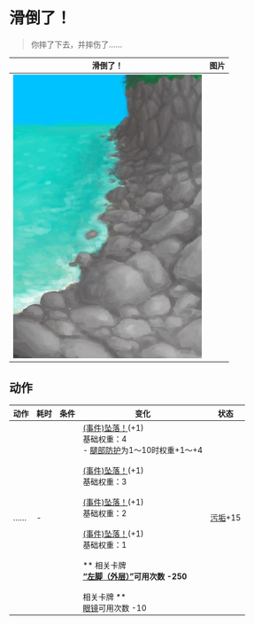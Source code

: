 # 滑倒了！  
> 你摔了下去，并摔伤了……  
  
  滑倒了！  |   图片   
 ----  |  ----:   
   |  ![](Sprite/RockyBeach.png)   
  
## 动作  
动作  |  耗时  |  条件  |  变化  |  状态  
----  |  ----  |  ----  |  ----  |  ----  
……<br>  |  -  |    |  [(事件)坠落！](Event_FallBruise.md)(+1)<br>基础权重：4<br>- [腿部防护](LegProtection.md)为1～10时权重+1～+4<br><br>[(事件)坠落！](Event_FallAbrasion.md)(+1)<br>基础权重：3<br><br>[(事件)坠落！](Event_FallSprains.md)(+1)<br>基础权重：2<br><br>[(事件)坠落！](Event_FallLaceration.md)(+1)<br>基础权重：1<br><br>** 相关卡牌 **<br>[“左脚（外层）”](tag_OuterFeet.md)可用次数  -250<br><br>** 相关卡牌 **<br>[眼镜](Glasses.md)可用次数  -10<br>  |  [污垢](Filth.md)+15  
